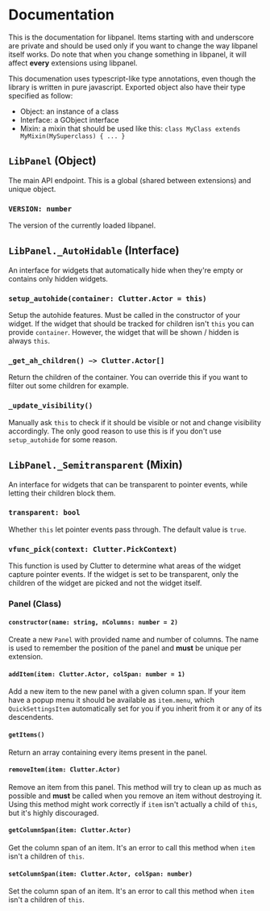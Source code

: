# Documentation

This is the documentation for libpanel. Items starting with and underscore are private and should be used only if you want to change the way libpanel itself works. Do note that when you change something in libpanel, it will affect **every** extensions using libpanel.

This documenation uses typescript-like type annotations, even though the library is written in pure javascript. Exported object also have their type specified as follow:
  - Object: an instance of a class
  - Interface: a GObject interface
  - Mixin: a mixin that should be used like this: `class MyClass extends MyMixin(MySuperclass) { ... }`

## `LibPanel` (Object)

The main API endpoint. This is a global (shared between extensions) and unique object.

### `VERSION: number`

The version of the currently loaded libpanel.


## `LibPanel._AutoHidable` (Interface)

An interface for widgets that automatically hide when they're empty or contains only hidden widgets.

### `setup_autohide(container: Clutter.Actor = this)`

Setup the autohide features. Must be called in the constructor of your widget. If the widget that should be tracked for children isn't `this` you can provide `container`. However, the widget that will be shown / hidden is always `this`.

### `_get_ah_children() −> Clutter.Actor[]`

Return the children of the container. You can override this if you want to filter out some children for example.

### `_update_visibility()`

Manually ask `this` to check if it should be visible or not and change visibility accordingly. The only good reason to use this is if you don't use `setup_autohide` for some reason.


## `LibPanel._Semitransparent` (Mixin)

An interface for widgets that can be transparent to pointer events, while letting their children block them.

### `transparent: bool`

Whether `this` let pointer events pass through. The default value is `true`.

### `vfunc_pick(context: Clutter.PickContext)`

This function is used by Clutter to determine what areas of the widget capture pointer events. If the widget is set to be transparent, only the children of the widget are picked and not the widget itself.
















### Panel (Class)

#### `constructor(name: string, nColumns: number = 2)`

Create a new `Panel` with provided name and number of columns. The name is used to remember the position of the panel and **must** be unique per extension.

#### `addItem(item: Clutter.Actor, colSpan: number = 1)`

Add a new item to the new panel with a given column span. If your item have a popup menu it should be available as `item.menu`, which `QuickSettingsItem` automatically set for you if you inherit from it or any of its descendents.

#### `getItems()`

Return an array containing every items present in the panel.

#### `removeItem(item: Clutter.Actor)`

Remove an item from this panel. This method will try to clean up as much as possible and **must** be called when you remove an item without destroying it. Using this method might work correctly if `item` isn't actually a child of `this`, but it's highly discouraged.

#### `getColumnSpan(item: Clutter.Actor)`

Get the column span of an item. It's an error to call this method when `item` isn't a children of `this`.

#### `setColumnSpan(item: Clutter.Actor, colSpan: number)`

Set the column span of an item. It's an error to call this method when `item` isn't a children of `this`.
